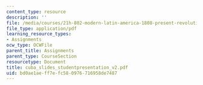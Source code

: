 ```yaml
---
content_type: resource
description: ''
file: /media/courses/21h-802-modern-latin-america-1808-present-revolution-dictatorship-democracy-spring-2005/bd0ae1aeff7efc580976716958de7487_cuba_slides_studentpresentation_v2.pdf
file_type: application/pdf
learning_resource_types:
- Assignments
ocw_type: OCWFile
parent_title: Assignments
parent_type: CourseSection
resourcetype: Document
title: cuba_slides_studentpresentation_v2.pdf
uid: bd0ae1ae-ff7e-fc58-0976-716958de7487
---
```

